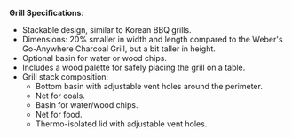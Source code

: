 **Grill Specifications**:
  
  - Stackable design, similar to Korean BBQ grills.
  - Dimensions: 20% smaller in width and length compared to the Weber's Go-Anywhere Charcoal Grill, but a bit taller in height.
  - Optional basin for water or wood chips.
  - Includes a wood palette for safely placing the grill on a table.
  - Grill stack composition:
    - Bottom basin with adjustable vent holes around the perimeter.
    - Net for coals.
    - Basin for water/wood chips.
    - Net for food.
    - Thermo-isolated lid with adjustable vent holes.
